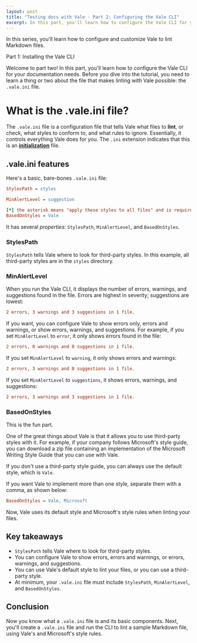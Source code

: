 ```yaml
---
layout: post
title: "Testing docs with Vale - Part 2: Configuring the Vale CLI"
excerpt: In this part, you'll learn how to configure the Vale CLI for your documentation needs.
---
```


In this series, you'll learn how to configure and customize Vale to lint Markdown files.

Part 1: Installing the Vale CLI

Welcome to part two! In this part, you'll learn how to configure the Vale CLI for your documentation needs. Before you dive into the tutorial, you need to learn a thing or two about the file that makes linting with Vale possible: the `.vale.ini` file.

# What is the .vale.ini file?

The `.vale.ini` file is a configuration file that tells Vale what files to **lint**, or check, what styles to conform to, and what rules to ignore. Essentially, it controls everything Vale does for you. The `.ini` extension indicates that this is an [**initialization**](https://www.lifewire.com/how-to-open-edit-ini-files-2622755) file.

## .vale.ini features

Here's a basic, bare-bones `.vale.ini` file:

```ini
StylesPath = styles

MinAlertLevel = suggestion

[*] the asterisk means "apply these styles to all files" and is required.
BasedOnStyles = Vale
```

It has several *properties*: `StylesPath`, `MinAlertLevel`, and `BasedOnStyles`.

### StylesPath
`StylesPath` tells Vale where to look for third-party styles. In this example, all third-party styles are in the `styles` directory.

### MinAlertLevel

When you run the Vale CLI, it displays the number of errors, warnings, and suggestions found in the file. Errors are highest in severity; suggestions are lowest:

```ini
2 errors, 3 warnings and 3 suggestions in 1 file.
```

If you want, you can configure Vale to show errors only, errors and warnings, or show errors, warnings, and suggestions. For example, if you set `MinAlertLevel` to `error`, it only shows errors found in the file:

```ini
2 errors, 0 warnings and 0 suggestions in 1 file.
```

If you set `MinAlertLevel` to `warning`, it only shows errors and warnings:

```ini
2 errors, 3 warnings and 0 suggestions in 1 file.
```

If you set `MinAlertLevel` to `suggestions`, it shows errors, warnings, and suggestions:

```ini
2 errors, 3 warnings and 3 suggestions in 1 file.
```

### BasedOnStyles

This is the fun part.

One of the great things about Vale is that it allows you to use third-party styles with it. For example, if your company follows Microsoft's style guide, you can download a zip file containing an implementation of the Microsoft Writing Style Guide that you can use with Vale.

If you don't use a third-party style guide, you can always use the default style, which is `Vale`.

If you want Vale to implement more than one style, separate them with a comma, as shown below:

```ini
BasedOnStyles = Vale, Microsoft
```

Now, Vale uses its default style and Microsoft's style rules when linting your files.

## Key takeaways

* `StylesPath` tells Vale where to look for third-party styles.
* You can configure Vale to show errors, errors and warnings, or errors, warnings, and suggestions.
* You can use Vale's default style to lint your files, or you can use a third-party style.
* At minimum, your `.vale.ini` file must include `StylesPath`, `MinAlertLevel`, and `BasedOnStyles`.

## Conclusion

Now you know what a `.vale.ini` file is and its basic components. Next, you'll create a `.vale.ini` file and run the CLI to lint a sample Markdown file, using Vale's and Microsoft's style rules.









